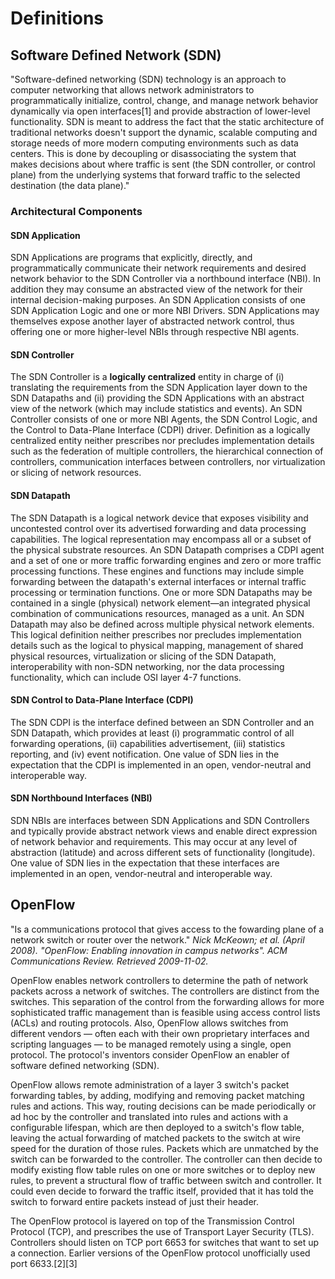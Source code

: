 # Definitions

## Software Defined Network (SDN)

"Software-defined networking (SDN) technology is an approach to computer networking that allows network administrators to programmatically initialize, control, change, and manage network behavior dynamically via open interfaces[1] and provide abstraction of lower-level functionality. SDN is meant to address the fact that the static architecture of traditional networks doesn't support the dynamic, scalable computing and storage needs of more modern computing environments such as data centers. This is done by decoupling or disassociating the system that makes decisions about where traffic is sent (the SDN controller, or control plane) from the underlying systems that forward traffic to the selected destination (the data plane)."

### Architectural Components

#### SDN Application

SDN Applications are programs that explicitly, directly, and programmatically communicate their network requirements and desired network behavior to the SDN Controller via a northbound interface (NBI). In addition they may consume an abstracted view of the network for their internal decision-making purposes. An SDN Application consists of one SDN Application Logic and one or more NBI Drivers. SDN Applications may themselves expose another layer of abstracted network control, thus offering one or more higher-level NBIs through respective NBI agents.

#### SDN Controller

The SDN Controller is a **logically centralized** entity in charge of (i) translating the requirements from the SDN Application layer down to the SDN Datapaths and (ii) providing the SDN Applications with an abstract view of the network (which may include statistics and events). An SDN Controller consists of one or more NBI Agents, the SDN Control Logic, and the Control to Data-Plane Interface (CDPI) driver. Definition as a logically centralized entity neither prescribes nor precludes implementation details such as the federation of multiple controllers, the hierarchical connection of controllers, communication interfaces between controllers, nor virtualization or slicing of network resources.

#### SDN Datapath

The SDN Datapath is a logical network device that exposes visibility and uncontested control over its advertised forwarding and data processing capabilities. The logical representation may encompass all or a subset of the physical substrate resources. An SDN Datapath comprises a CDPI agent and a set of one or more traffic forwarding engines and zero or more traffic processing functions. These engines and functions may include simple forwarding between the datapath's external interfaces or internal traffic processing or termination functions. One or more SDN Datapaths may be contained in a single (physical) network element—an integrated physical combination of communications resources, managed as a unit. An SDN Datapath may also be defined across multiple physical network elements. This logical definition neither prescribes nor precludes implementation details such as the logical to physical mapping, management of shared physical resources, virtualization or slicing of the SDN Datapath, interoperability with non-SDN networking, nor the data processing functionality, which can include OSI layer 4-7 functions.

#### SDN Control to Data-Plane Interface (CDPI)

The SDN CDPI is the interface defined between an SDN Controller and an SDN Datapath, which provides at least (i) programmatic control of all forwarding operations, (ii) capabilities advertisement, (iii) statistics reporting, and (iv) event notification. One value of SDN lies in the expectation that the CDPI is implemented in an open, vendor-neutral and interoperable way.

#### SDN Northbound Interfaces (NBI)

SDN NBIs are interfaces between SDN Applications and SDN Controllers and typically provide abstract network views and enable direct expression of network behavior and requirements. This may occur at any level of abstraction (latitude) and across different sets of functionality (longitude). One value of SDN lies in the expectation that these interfaces are implemented in an open, vendor-neutral and interoperable way.


## OpenFlow

"Is a communications protocol that gives access to the fowarding plane of a network switch or router over the network."
<cite>Nick McKeown; et al. (April 2008). "OpenFlow: Enabling innovation in campus networks". ACM Communications Review. Retrieved 2009-11-02.</cite>

OpenFlow enables network controllers to determine the path of network packets across a network of switches. The controllers are distinct from the switches. This separation of the control from the forwarding allows for more sophisticated traffic management than is feasible using access control lists (ACLs) and routing protocols. Also, OpenFlow allows switches from different vendors — often each with their own proprietary interfaces and scripting languages — to be managed remotely using a single, open protocol. The protocol's inventors consider OpenFlow an enabler of software defined networking (SDN).

OpenFlow allows remote administration of a layer 3 switch's packet forwarding tables, by adding, modifying and removing packet matching rules and actions. This way, routing decisions can be made periodically or ad hoc by the controller and translated into rules and actions with a configurable lifespan, which are then deployed to a switch's flow table, leaving the actual forwarding of matched packets to the switch at wire speed for the duration of those rules. Packets which are unmatched by the switch can be forwarded to the controller. The controller can then decide to modify existing flow table rules on one or more switches or to deploy new rules, to prevent a structural flow of traffic between switch and controller. It could even decide to forward the traffic itself, provided that it has told the switch to forward entire packets instead of just their header.

The OpenFlow protocol is layered on top of the Transmission Control Protocol (TCP), and prescribes the use of Transport Layer Security (TLS). Controllers should listen on TCP port 6653 for switches that want to set up a connection. Earlier versions of the OpenFlow protocol unofficially used port 6633.[2][3]
